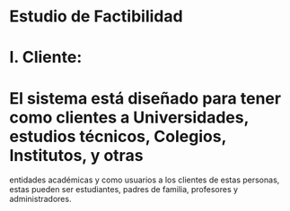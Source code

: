

#                                               Estudio de Factibilidad
#                                                   I.	Cliente: 
# El sistema está diseñado para tener como clientes a Universidades, estudios técnicos, Colegios, Institutos, y otras 
entidades académicas y como usuarios a los clientes de estas personas, estas pueden ser estudiantes, padres de 
familia, profesores y administradores.
